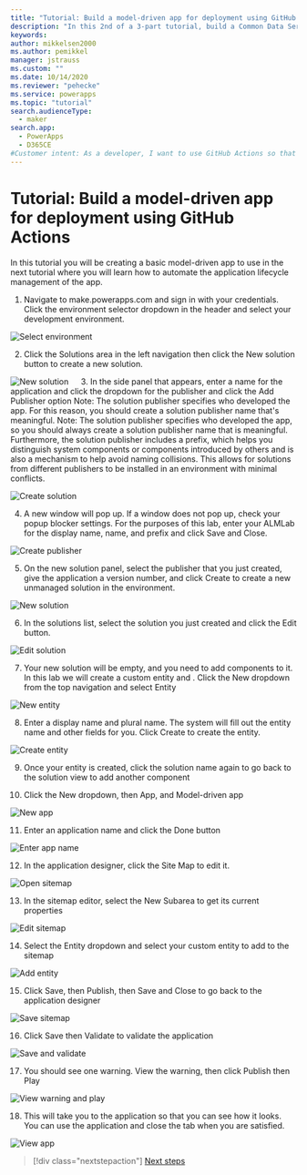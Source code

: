 ```yaml
---
title: "Tutorial: Build a model-driven app for deployment using GitHub Actions | Microsoft Docs"
description: "In this 2nd of a 3-part tutorial, build a Common Data Service model-driven app for later deployment using GitHub Actions."
keywords: 
author: mikkelsen2000
ms.author: pemikkel
manager: jstrauss
ms.custom: ""
ms.date: 10/14/2020
ms.reviewer: "pehecke"
ms.service: powerapps
ms.topic: "tutorial"
search.audienceType: 
  - maker
search.app: 
  - PowerApps
  - D365CE
#Customer intent: As a developer, I want to use GitHub Actions so that my solution builds and deployment will be automated.
---
```


# Tutorial: Build a model-driven app for deployment using GitHub Actions

In this tutorial you will be creating a basic model-driven app to use in the next tutorial where you will learn how to automate the application lifecycle management of the app.

1.	Navigate to make.powerapps.com and sign in with your credentials.  Click the environment selector dropdown in the header and select your development environment.

![Select environment](../media/github-actions-tutorial/gh-lab-1.10.png "Select environment")

2.	Click the Solutions area in the left navigation then click the New solution button to create a new solution.

![New solution](../media/github-actions-tutorial/gh-lab-1.20.png "New solution")
 
3.	In the side panel that appears, enter a name for the application and click the dropdown for the publisher and click the Add Publisher option
Note: The solution publisher specifies who developed the app. For this reason, you should create a solution publisher name that's meaningful.
Note: The solution publisher specifies who developed the app, so you should always create a solution publisher name that is meaningful. Furthermore, the solution publisher includes a prefix, which helps you distinguish system components or components introduced by others and is also a mechanism to help avoid naming collisions. This allows for solutions from different publishers to be installed in an environment with minimal conflicts.

![Create solution](../media/github-actions-tutorial/gh-lab-1.30.png "Create solution")

4.	A new window will pop up.  If a window does not pop up, check your popup blocker settings.  For the purposes of this lab, enter your ALMLab for the display name, name, and prefix and click Save and Close.

![Create publisher](../media/github-actions-tutorial/gh-lab-1.40.png "Create publisher")

5.	On the new solution panel, select the publisher that you just created, give the application a version number, and click Create to create a new unmanaged solution in the environment.

![New solution](../media/github-actions-tutorial/gh-lab-1.50.png "New solution")

6.	In the solutions list, select the solution you just created and click the Edit button.

![Edit solution](../media/github-actions-tutorial/gh-lab-1.60.png "Edit solution")

7.	Your new solution will be empty, and you need to add components to it.  In this lab we will create a custom entity and .  Click the New dropdown from the top navigation and select Entity

![New entity](../media/github-actions-tutorial/gh-lab-1.70.png "New entity")

8.	Enter a display name and plural name.  The system will fill out the entity name and other fields for you.  Click Create to create the entity.

![Create entity](../media/github-actions-tutorial/gh-lab-1.80.png "Create entity")

9.	Once your entity is created, click the solution name again to go back to the solution view to add another component

10.	Click the New dropdown, then App, and Model-driven app

![New app](../media/github-actions-tutorial/gh-lab-1.100.png "New app")

11.	Enter an application name and click the Done button

![Enter app name](../media/github-actions-tutorial/gh-lab-1.110.png "Enter app name")

12.	In the application designer, click the Site Map to edit it.

![Open sitemap](../media/github-actions-tutorial/gh-lab-1.120.png "Open sitemap")

13.	In the sitemap editor, select the New Subarea to get its current properties

![Edit sitemap](../media/github-actions-tutorial/gh-lab-1.130.png "Edit sitemap")

14.	Select the Entity dropdown and select your custom entity to add to the sitemap

![Add entity](../media/github-actions-tutorial/gh-lab-1.140.png "Add entity")

15.	Click Save, then Publish, then Save and Close to go back to the application designer

![Save sitemap](../media/github-actions-tutorial/gh-lab-1.150.png "Save sitemap")

16.	Click Save then Validate to validate the application

![Save and validate](../media/github-actions-tutorial/gh-lab-1.160.png "Save and validate")

17.	You should see one warning.  View the warning, then click Publish then Play

![View warning and play](../media/github-actions-tutorial/gh-lab-1.170.png "View warning and play")

18.	This will take you to the application so that you can see how it looks.  You can use the application and close the tab when you are satisfied.

![View app](../media/github-actions-tutorial/gh-lab-1.180.png "View app")

> [!div class="nextstepaction"]
> [Next steps](./github-actions-deploy.md)